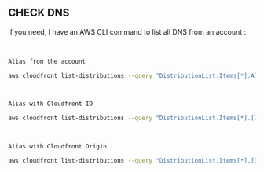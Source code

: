 ## CHECK DNS
if you need, I have an AWS CLI command to list all DNS from an account :

 
```sh
Alias from the account

aws cloudfront list-distributions --query "DistributionList.Items[*].Aliases.Items[*]" --output yaml

 

Alias with Cloudfront ID

aws cloudfront list-distributions --query "DistributionList.Items[*].[Id,Aliases.Items[*]]" --output yaml

 

Alias with Cloudfront Origin

aws cloudfront list-distributions --query "DistributionList.Items[*].[Id,Aliases.Items[*],Origins.Items[*].{id:Id,name:DomainName}]" --output yaml

```
